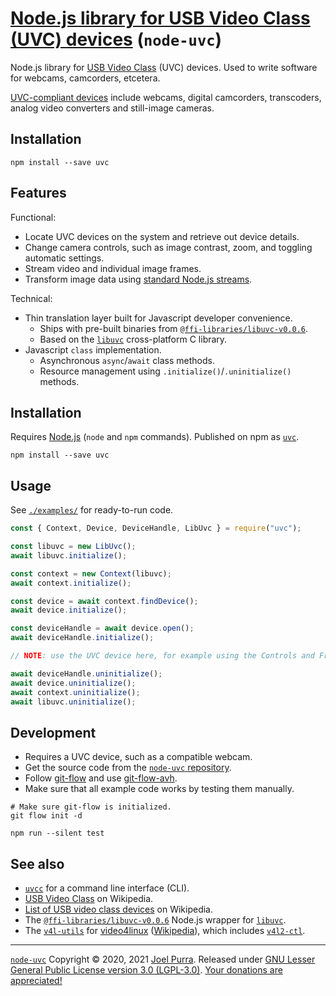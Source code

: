 # [Node.js library for USB Video Class (UVC) devices](https://joelpurra.com/projects/node-uvc/) (`node-uvc`)

Node.js library for [USB Video Class](https://en.wikipedia.org/wiki/USB_video_device_class) (UVC) devices. Used to write software for webcams, camcorders, etcetera.

[UVC-compliant devices](https://en.wikipedia.org/wiki/List_of_USB_video_class_devices) include webcams, digital camcorders, transcoders, analog video converters and still-image cameras.

## Installation

```shell
npm install --save uvc
```

## Features

Functional:

- Locate UVC devices on the system and retrieve out device details.
- Change camera controls, such as image contrast, zoom, and toggling automatic settings.
- Stream video and individual image frames.
- Transform image data using [standard Node.js streams](https://nodejs.org/api/stream.html).

Technical:

- Thin translation layer built for Javascript developer convenience.
  - Ships with pre-built binaries from [`@ffi-libraries/libuvc-v0.0.6`](https://github.com/node-ffi-libraries/node-ffi-library-libuvc-v0.0.6).
  - Based on the [`libuvc`](https://ken.tossell.net/libuvc/) cross-platform C library.
- Javascript `class` implementation.
  - Asynchronous `async`/`await` class methods.
  - Resource management using `.initialize()`/`.uninitialize()` methods.

## Installation

Requires [Node.js](https://nodejs.org/) (`node` and `npm` commands). Published on npm as [`uvc`](https://www.npmjs.com/package/uvc).

```shell
npm install --save uvc
```

## Usage

See [`./examples/`](./examples/) for ready-to-run code.

```javascript
const { Context, Device, DeviceHandle, LibUvc } = require("uvc");

const libuvc = new LibUvc();
await libuvc.initialize();

const context = new Context(libuvc);
await context.initialize();

const device = await context.findDevice();
await device.initialize();

const deviceHandle = await device.open();
await deviceHandle.initialize();

// NOTE: use the UVC device here, for example using the Controls and FrameStreamer classes.

await deviceHandle.uninitialize();
await device.uninitialize();
await context.uninitialize();
await libuvc.uninitialize();
```

## Development

- Requires a UVC device, such as a compatible webcam.
- Get the source code from the [`node-uvc` repository](https://github.com/joelpurra/node-uvc).
- Follow [git-flow](https://danielkummer.github.io/git-flow-cheatsheet/) and use [git-flow-avh](https://github.com/petervanderdoes/gitflow-avh).
- Make sure that all example code works by testing them manually.

```shell
# Make sure git-flow is initialized.
git flow init -d

npm run --silent test
```

## See also

- [`uvcc`](https://joelpurra.com/projects/uvcc) for a command line interface (CLI).
- [USB Video Class](https://en.wikipedia.org/wiki/USB_video_device_class) on Wikipedia.
- [List of USB video class devices](https://en.wikipedia.org/wiki/List_of_USB_video_class_devices) on Wikipedia.
- The [`@ffi-libraries/libuvc-v0.0.6`](https://github.com/node-ffi-libraries/node-ffi-library-libuvc-v0.0.6) Node.js wrapper for [`libuvc`](https://ken.tossell.net/libuvc/).
- The [`v4l-utils`](https://linuxtv.org/wiki/index.php/V4l-utils) for [video4linux](https://www.linuxtv.org) ([Wikipedia](https://en.wikipedia.org/wiki/Video4Linux)), which includes [`v4l2-ctl`](https://www.mankier.com/1/v4l2-ctl).

---

[`node-uvc`](https://joelpurra.com/projects/node-uvc/) Copyright &copy; 2020, 2021 [Joel Purra](https://joelpurra.com/). Released under [GNU Lesser General Public License version 3.0 (LGPL-3.0)](https://www.gnu.org/licenses/lgpl.html). [Your donations are appreciated!](https://joelpurra.com/donate/)
